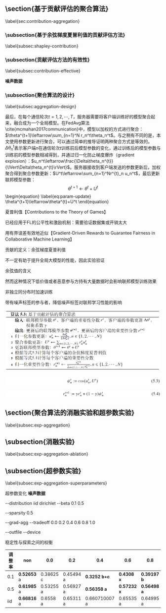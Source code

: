 ## \section{基于贡献评估的聚合算法}

\label{sec:contribution-aggregation}

### \subsection{基于余弦梯度夏普利值的贡献评估方法}

\label{subsec:shapley-contribution}





### \subsection{贡献评估方法的有效性}

\label{subsec:contribution-effective}

**噪声数据**



### \subsection{聚合算法的设计}

\label{subsec:aggregation-design}

最后，在每个通信轮次$t=1,2,\cdots,T$，服务器需要将客户端训练好的模型聚合起来，融合成为一个全局模型。在FedAvg算法\cite{mcmahan2017communication}中，模型以加权的方式进行聚合：$\theta^{t+1}\leftarrow\sum_{n=1}^N r_n^t\theta_n^t$。与之稍有不同的是，本文使用参数更新进行聚合，可以通过简单的推导证明两种聚合方式是等效的。$\Delta\theta^{t}_n$表示客户端$n$在通信轮次$t$训练前后模型参数的变化，通过训练后的模型参数与训练前的模型参数相减得到，并通过归一化防止梯度爆炸（gradient explosion）：$u_n^t\leftarrow\frac{\Delta\theta_n^{t}}{\lVert\Delta\theta_n^{t}\rVert}$。服务器接收到客户端发送的参数更新后，加权聚合得到聚合参数更新：$U^t\leftarrow\sum_{n=1}^Nr^{t}_n u_n^t$，最后更新联邦模型参数：
$$
\theta^{t+1}\leftarrow\theta^{t}+U^t
$$
\begin{equation}
    \label{eq:param-update}
	\theta^{t+1}\leftarrow\theta^{t}+U^t
\end{equation}



夏普利值【Contributions to the Theory of Games】

已经应用于FL的公平性和激励机制：需要验证数据集或开销太大

用有界误差有效地近似【Gradient-Driven Rewards to Guarantee Fairness in Collaborative Machine Learning】

贡献的定义：余弦梯度夏普利值

不一定有助于提升全局大模型的性能，因此实验验证

余弦值的含义

然而这种情况下低价值或者恶意参与方持有大量数据时会影响联邦模型训练效果 

非独立同分布时加速训练

带有噪声标签的参与者，降低噪声标签对联邦学习性能的影响

![image-20230314225313619](https://raw.githubusercontent.com/ailianligit/ailianligit.github.io/main/images/202303/20230314_1678805682.png)

![image-20230314215815586](https://raw.githubusercontent.com/ailianligit/ailianligit.github.io/main/images/202303/20230314_1678802299.png)

![image-20230314215830449](https://raw.githubusercontent.com/ailianligit/ailianligit.github.io/main/images/202303/20230314_1678802313.png)



## \section{聚合算法的消融实验和超参数实验}

\label{subsec:exp-aggregation}

## \subsection{消融实验}

\label{subsec:exp-aggregation-ablation}



## \subsection{超参数实验}

\label{subsec:exp-aggregation-superparameters}

超参数变化 **噪声数据**

--distribution iid dirichlet
--beta 0.1 0.5

--sparsity 0.5

--grad-agg
--tradeoff 0.0 0.2 0.4 0.6 0.8 1.0

--outfile
--device

稳定性与探索之间的权衡

| 调整率 | non           | 0.0       | 0.2       | 0.4            | 0.6           | 0.8           | 1.0           |
| ------ | ------------- | --------- | --------- | -------------- | ------------- | ------------- | ------------- |
| 0.1    | **0.52653** a | 0.38625 c | 0.45494 a | **0.3252 b+c** | **0.4308 x**  | **0.39197 b** | 0.416720003 b |
| 0.5    | **0.61985** a | 0.53255 a | 0.56927 a | **0.56358 a**  | **0.57232 x** | **0.56498 a** | 0.626300001 a |
| iid    | **0.66816** a | 0.6558 a  | 0.65311 a | 0.660710007 a  | 0.65535 a     | 0.64995 a     | 0.65926 a     |

